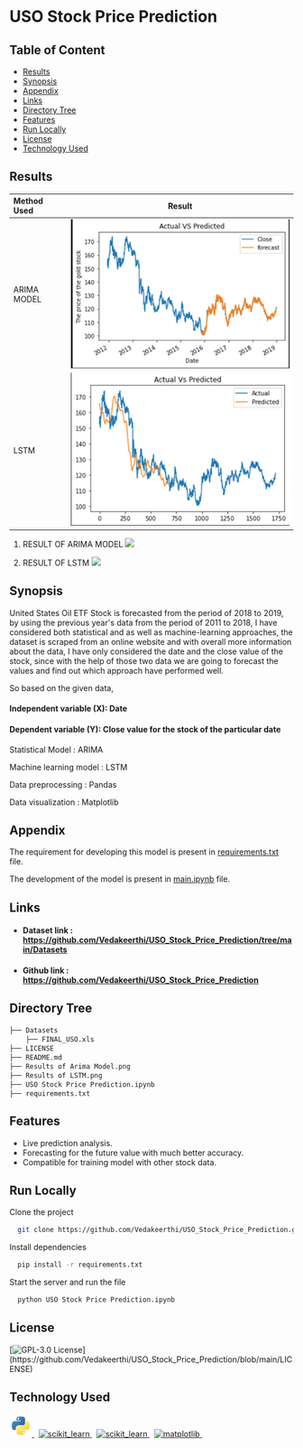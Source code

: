 # USO Stock Price Prediction

## Table of Content
  * [Results](#results)
  * [Synopsis](#synopsis)
  * [Appendix](#appendix)
  * [Links](#links)
  * [Directory Tree](#directory_tree)
  * [Features](#features)
  * [Run Locally](#run_locally)
  * [License](#license)
  * [Technology Used](#technology_used)

## Results

| Method Used      | Result                              | 
| :---             | :----:                              |   
| ARIMA MODEL      | ![Results of ARIMA](Results%20of%20Arima%20Model.png) | 
| LSTM             | ![Results of LSTM](Results%20of%20LSTM.png)           | 

1. RESULT OF ARIMA MODEL
![](Results_of_Arima_Model.png)

2. RESULT OF LSTM
![](Results_of_LSTM.png)

## Synopsis

United States Oil ETF Stock is forecasted from the period of 2018 to 2019, by using the previous year's data from the period of 2011 to 2018, I have considered both statistical and as well as machine-learning approaches, the dataset is scraped from an online website and with overall more information about the data, I have only considered the date and the close value of the stock, since with the help of those two data we are going to forecast the values and find out which approach have performed well.

So based on the given data,
#### Independent variable (X): Date
#### Dependent variable (Y): Close value for the stock of the particular date

Statistical Model : ARIMA

Machine learning model : LSTM

Data preprocessing : Pandas

Data visualization : Matplotlib

## Appendix

The requirement for developing this model is present in [requirements.txt](https://github.com/Vedakeerthi/USO_Stock_Price_Prediction/blob/main/requirements.txt) file.

The development of the model is present in [main.ipynb](https://github.com/Vedakeerthi/USO_Stock_Price_Prediction/blob/main/USO%20Stock%20Price%20Prediction.ipynb) file.

## Links

 - #### Dataset link : https://github.com/Vedakeerthi/USO_Stock_Price_Prediction/tree/main/Datasets
 - #### Github link : https://github.com/Vedakeerthi/USO_Stock_Price_Prediction
 
## Directory Tree <a name='directory_tree'></a>

```
├── Datasets
    ├── FINAL_USO.xls
├── LICENSE
├── README.md
├── Results of Arima Model.png
├── Results of LSTM.png
├── USO Stock Price Prediction.ipynb
├── requirements.txt
```
 
## Features

- Live prediction analysis.
- Forecasting for the future value with much better accuracy.
- Compatible for training model with other stock data.

## Run Locally <a name='run_locally'></a>

Clone the project

```bash
  git clone https://github.com/Vedakeerthi/USO_Stock_Price_Prediction.git
```

Install dependencies

```bash
  pip install -r requirements.txt
```

Start the server and run the file

```bash
  python USO Stock Price Prediction.ipynb
```

## License

[![GPL-3.0 License](https://img.shields.io/apm/l/atomic-design-ui.svg?)](https://github.com/Vedakeerthi/USO_Stock_Price_Prediction/blob/main/LICENSE)

## Technology Used <a name='technology_used'></a>

<a href="https://www.python.org" target="_blank" rel="noreferrer"> <img src="https://raw.githubusercontent.com/devicons/devicon/master/icons/python/python-original.svg" alt="python" width="40" height="40"/> </a> &nbsp;
<a href="https://scikit-learn.org/" target="_blank" rel="noreferrer"> <img src="https://upload.wikimedia.org/wikipedia/commons/0/05/Scikit_learn_logo_small.svg" alt="scikit_learn" width="40" height="40"/> </a> &nbsp;
<a href="https://www.tensorflow.org/" target="_blank" rel="noreferrer"> <img src="https://www.vectorlogo.zone/logos/tensorflow/tensorflow-ar21.svg" alt="scikit_learn" width="70" height="40"/> </a> &nbsp;
<a href="https://matplotlib.org/" target="_blank" rel="noreferrer"> <img src="https://raw.githubusercontent.com/valohai/ml-logos/master/matplotlib.svg" alt="matplotlib" width="40" height="40"/> </a> &nbsp;

